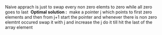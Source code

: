 Naive apprach is just to swap every non zero elemts to zero while all zero goes to last
​
**Optimal solution :**
​
make a pointer j which points to first zero elements and then from j+1 start the pointer and whenever there is non zero elemtnt occured swap it with j and increase the j do it till hit the last of the array element